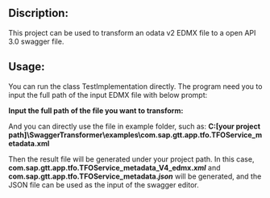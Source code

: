 ## Discription:

This project can be used to transform an odata v2 EDMX file to a open API 3.0 swagger file.

## Usage:

You can run the class TestImplementation directly.
The program need you to input the full path of the input EDMX file with below prompt:

**Input the full path of the file you want to transform:**

And you can directly use the file in example folder, such as:
**C:\[your project path]\\SwaggerTransformer\examples\com.sap.gtt.app.tfo.TFOService_metadata.xml**

Then the result file will be generated under your project path.
In this case, **com.sap.gtt.app.tfo.TFOService_metadata_V4_edmx.*xml*** and **com.sap.gtt.app.tfo.TFOService_metadata.*json*** will be generated, and the JSON file can be used as the input of the swagger editor.
